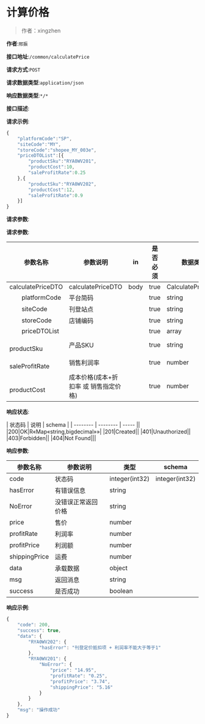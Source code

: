 # 计算价格

> 作者：xingzhen

**作者**:`邢振`

**接口地址**:`/common/calculatePrice`


**请求方式**:`POST`


**请求数据类型**:`application/json`


**响应数据类型**:`*/*`


**接口描述**:


**请求示例**:


```javascript
{
    "platformCode":"SP",
    "siteCode":"MY",
    "storeCode":"shopee_MY_003e",
    "priceDTOList":[{
        "productSku":"RYA0WV201",
        "productCost":10,
        "saleProfitRate":0.25
    },{
        "productSku":"RYA0WV202",
        "productCost":12,
        "saleProfitRate":0.9
    }]
}
```


**请求参数**:


**请求参数**:


| 参数名称 | 参数说明 | in    | 是否必须 | 数据类型 | schema |
| -------- | -------- | ----- | -------- | -------- | ------ |
|calculatePriceDTO|calculatePriceDTO|body|true|CalculatePriceDTO|CalculatePriceDTO|
|&emsp;&emsp;platformCode|平台简码||true|string||
|&emsp;&emsp;siteCode|刊登站点||true|string||
|&emsp;&emsp;storeCode|店铺编码||true|string||
|&emsp;&emsp;priceDTOList|||true|array|PriceDTO|
|&emsp;&emsp;&emsp;&emsp;productSku|产品SKU||true|string||
|&emsp;&emsp;&emsp;&emsp;saleProfitRate|销售利润率||true|number|||
|&emsp;&emsp;&emsp;&emsp;productCost|成本价格(成本+折扣率 或 销售指定价格)||true|number|||


**响应状态**:


| 状态码 | 说明 | schema |
| -------- | -------- | ----- ||
|200|OK|R«Map«string,bigdecimal»»|
|201|Created||
|401|Unauthorized||
|403|Forbidden||
|404|Not Found|||


**响应参数**:


| 参数名称 | 参数说明 | 类型 | schema |
| -------- | -------- | ----- |----- |
|code|状态码|integer(int32)|integer(int32)|
|hasError|有错误信息|string||
|NoError|没错误正常返回价格|string||
|price|售价|number||
|profitRate|利润率|number||
|profitPrice|利润额|number||
|shippingPrice|运费|number||
|data|承载数据|object||
|msg|返回消息|string||
|success|是否成功|boolean|||


**响应示例**:
```javascript
{
    "code": 200,
    "success": true,
    "data": {
        "RYA0WV202": {
            "hasError": "刊登定价抵扣项 + 利润率不能大于等于1"
        },
        "RYA0WV201": {
            "NoError": {
                "price": "14.95",
                "profitRate": "0.25",
                "profitPrice": "3.74",
                "shippingPrice": "5.16"
            }
        }
    },
    "msg": "操作成功"
}
```